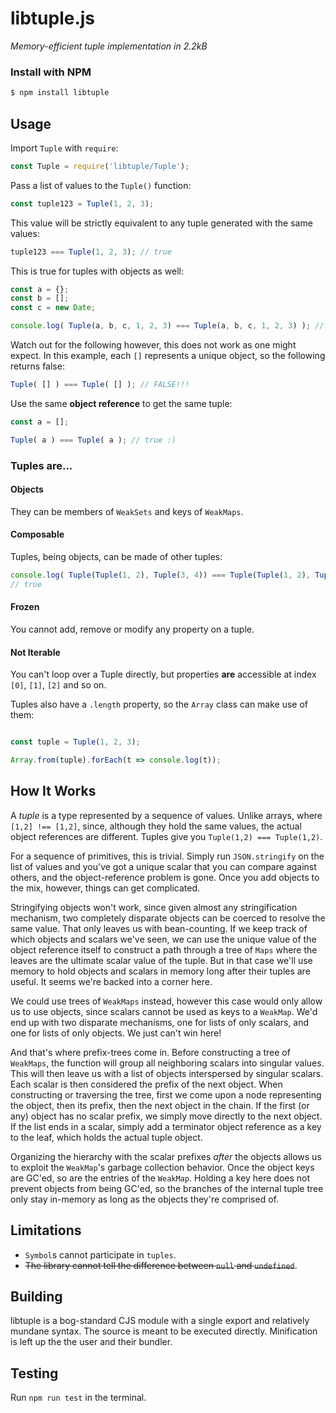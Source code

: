 # libtuple.js
*Memory-efficient tuple implementation in 2.2kB*

### Install with NPM

```bash
$ npm install libtuple
```

## Usage

Import `Tuple` with `require`:
```javascript
const Tuple = require('libtuple/Tuple');
````

Pass a list of values to the `Tuple()` function:
```javascript
const tuple123 = Tuple(1, 2, 3);
````

This value will be strictly equivalent to any tuple generated with the same values:
```javascript
tuple123 === Tuple(1, 2, 3); // true
````

This is true for tuples with objects as well:
```javascript
const a = {};
const b = [];
const c = new Date;

console.log( Tuple(a, b, c, 1, 2, 3) === Tuple(a, b, c, 1, 2, 3) ); //true
```

Watch out for the following however, this does not work as one might expect. In this example, each `[]` represents a unique object, so the following returns false:
```javascript
Tuple( [] ) === Tuple( [] ); // FALSE!!!
```

Use the same **object reference** to get the same tuple:
```javascript
const a = [];

Tuple( a ) === Tuple( a ); // true :)
```

### Tuples are...

#### Objects

They can be members of `WeakSets` and keys of `WeakMaps`.

#### Composable

Tuples, being objects, can be made of other tuples:

```javascript
console.log( Tuple(Tuple(1, 2), Tuple(3, 4)) === Tuple(Tuple(1, 2), Tuple(3, 4)) );
// true
```

#### Frozen

You cannot add, remove or modify any property on a tuple.

#### Not Iterable

You can't loop over a Tuple directly, but properties **are** accessible at index `[0]`, `[1]`, `[2]` and so on.

Tuples also have a `.length` property, so the `Array` class can make use of them:

```javascript

const tuple = Tuple(1, 2, 3);

Array.from(tuple).forEach(t => console.log(t));

```

## How It Works

A *tuple* is a type represented by a sequence of values. Unlike arrays, where `[1,2] !== [1,2]`, since, although they hold the same values, the actual object references are different. Tuples give you `Tuple(1,2) === Tuple(1,2)`.

For a sequence of primitives, this is trivial. Simply run `JSON.stringify` on the list of values and you've got a unique scalar that you can compare against others, and the object-reference problem is gone. Once you add objects to the mix, however, things can get complicated.

Stringifying objects won't work, since given almost any stringification mechanism, two completely disparate objects can be coerced to resolve the same value. That only leaves us with bean-counting. If we keep track of which objects and scalars we've seen, we can use the unique value of the object reference itself to construct a path through a tree of `Maps` where the leaves are the ultimate scalar value of the tuple. But in that case we'll use memory to hold objects and scalars in memory long after their tuples are useful. It seems we're backed into a corner here.

We could use trees of `WeakMaps` instead, however this case would only allow us to use objects, since scalars cannot be used as keys to a `WeakMap`. We'd end up with two disparate mechanisms, one for lists of only scalars, and one for lists of only objects. We just can't win here!

And that's where prefix-trees come in. Before constructing a tree of `WeakMaps`, the function will group all neighboring scalars into singular values. This will then leave us with a list of objects interspersed by singular scalars. Each scalar is then considered the prefix of the next object. When constructing or traversing the tree, first we come upon a node representing the object, then its prefix, then the next object in the chain. If the first (or any) object has no scalar prefix, we simply move directly to the next object. If the list ends in a scalar, simply add a terminator object reference as a key to the leaf, which holds the actual tuple object.

Organizing the hierarchy with the scalar prefixes *after* the objects allows us to exploit the `WeakMap`'s garbage collection behavior. Once the object keys are GC'ed, so are the entries of the `WeakMap`. Holding a key here does not prevent objects from being GC'ed, so the branches of the internal tuple tree only stay in-memory as long as the objects they're comprised of.

## Limitations

* `Symbol`s cannot participate in `tuples`.
* ~~The library cannot tell the difference between `null` and `undefined`~~.

## Building

libtuple is a bog-standard CJS module with a single export and relatively mundane syntax. The source is meant to be executed directly. Minification is left up the the user and their bundler.

## Testing

Run `npm run test` in the terminal.

